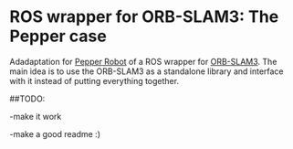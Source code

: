# ROS wrapper for ORB-SLAM3: The Pepper case

Adadaptation for [Pepper Robot](https://github.com/uchile-robotics/maqui_bringup) of a ROS wrapper for [ORB-SLAM3](https://github.com/UZ-SLAMLab/ORB_SLAM3). The main idea is to use the ORB-SLAM3 as a standalone library and interface with it instead of putting everything together. 

##TODO:

-make it work

-make a good readme :)


